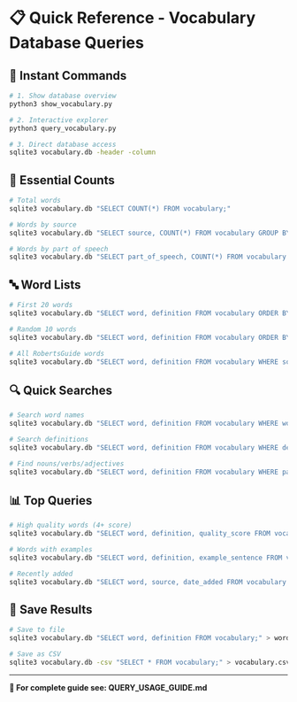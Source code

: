# 📋 Quick Reference - Vocabulary Database Queries

## 🚀 **Instant Commands**

```bash
# 1. Show database overview
python3 show_vocabulary.py

# 2. Interactive explorer
python3 query_vocabulary.py

# 3. Direct database access
sqlite3 vocabulary.db -header -column
```

## 🔢 **Essential Counts**
```bash
# Total words
sqlite3 vocabulary.db "SELECT COUNT(*) FROM vocabulary;"

# Words by source
sqlite3 vocabulary.db "SELECT source, COUNT(*) FROM vocabulary GROUP BY source;"

# Words by part of speech
sqlite3 vocabulary.db "SELECT part_of_speech, COUNT(*) FROM vocabulary GROUP BY part_of_speech;"
```

## 🔤 **Word Lists**
```bash
# First 20 words
sqlite3 vocabulary.db "SELECT word, definition FROM vocabulary ORDER BY word LIMIT 20;"

# Random 10 words
sqlite3 vocabulary.db "SELECT word, definition FROM vocabulary ORDER BY RANDOM() LIMIT 10;"

# All RobertsGuide words
sqlite3 vocabulary.db "SELECT word, definition FROM vocabulary WHERE source = 'RobertsGuide';"
```

## 🔍 **Quick Searches**
```bash
# Search word names
sqlite3 vocabulary.db "SELECT word, definition FROM vocabulary WHERE word LIKE '%SEARCHTERM%';"

# Search definitions
sqlite3 vocabulary.db "SELECT word, definition FROM vocabulary WHERE definition LIKE '%SEARCHTERM%';"

# Find nouns/verbs/adjectives
sqlite3 vocabulary.db "SELECT word, definition FROM vocabulary WHERE part_of_speech = 'noun';"
```

## 📊 **Top Queries**
```bash
# High quality words (4+ score)
sqlite3 vocabulary.db "SELECT word, definition, quality_score FROM vocabulary WHERE quality_score >= 4;"

# Words with examples
sqlite3 vocabulary.db "SELECT word, definition, example_sentence FROM vocabulary WHERE example_sentence IS NOT NULL;"

# Recently added
sqlite3 vocabulary.db "SELECT word, source, date_added FROM vocabulary ORDER BY date_added DESC LIMIT 10;"
```

## 💾 **Save Results**
```bash
# Save to file
sqlite3 vocabulary.db "SELECT word, definition FROM vocabulary;" > wordlist.txt

# Save as CSV
sqlite3 vocabulary.db -csv "SELECT * FROM vocabulary;" > vocabulary.csv
```

---
**📖 For complete guide see: QUERY_USAGE_GUIDE.md**